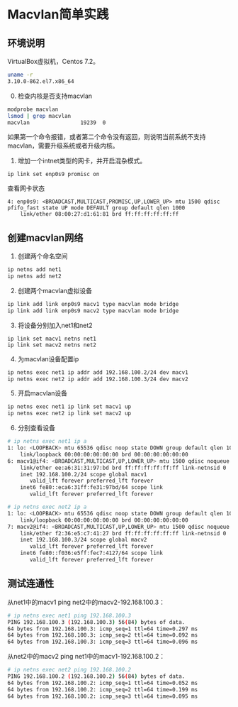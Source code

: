 # Macvlan简单实践
## 环境说明
VirtualBox虚拟机，Centos 7.2。
```sh
uname -r
3.10.0-862.el7.x86_64
```
0. 检查内核是否支持macvlan
```sh
modprobe macvlan
lsmod | grep macvlan
macvlan                19239  0 
```
如果第一个命令报错，或者第二个命令没有返回，则说明当前系统不支持macvlan，需要升级系统或者升级内核。
1. 增加一个intnet类型的网卡，并开启混杂模式。
```
ip link set enp0s9 promisc on
```
查看网卡状态
```
4: enp0s9: <BROADCAST,MULTICAST,PROMISC,UP,LOWER_UP> mtu 1500 qdisc pfifo_fast state UP mode DEFAULT group default qlen 1000
    link/ether 08:00:27:d1:61:81 brd ff:ff:ff:ff:ff:ff
```
## 创建macvlan网络
1. 创建两个命名空间
```sh
ip netns add net1
ip netns add net2
```
2. 创建两个macvlan虚拟设备
```sh
ip link add link enp0s9 macv1 type macvlan mode bridge
ip link add link enp0s9 macv2 type macvlan mode bridge
```

3. 将设备分别加入net1和net2
```
ip link set macv1 netns net1
ip link set macv2 netns net2
```

4. 为macvlan设备配置ip
```sh
ip netns exec net1 ip addr add 192.168.100.2/24 dev macv1
ip netns exec net2 ip addr add 192.168.100.3/24 dev macv2
```
5. 开启macvlan设备
```sh
ip netns exec net1 ip link set macv1 up
ip netns exec net2 ip link set macv2 up
```

6. 分别查看设备
```sh
# ip netns exec net1 ip a
1: lo: <LOOPBACK> mtu 65536 qdisc noop state DOWN group default qlen 1000
    link/loopback 00:00:00:00:00:00 brd 00:00:00:00:00:00
6: macv1@if4: <BROADCAST,MULTICAST,UP,LOWER_UP> mtu 1500 qdisc noqueue state UNKNOWN group default qlen 1000
    link/ether ee:a6:31:31:97:bd brd ff:ff:ff:ff:ff:ff link-netnsid 0
    inet 192.168.100.2/24 scope global macv1
       valid_lft forever preferred_lft forever
    inet6 fe80::eca6:31ff:fe31:97bd/64 scope link 
       valid_lft forever preferred_lft forever

# ip netns exec net2 ip a
1: lo: <LOOPBACK> mtu 65536 qdisc noop state DOWN group default qlen 1000
    link/loopback 00:00:00:00:00:00 brd 00:00:00:00:00:00
7: macv2@if4: <BROADCAST,MULTICAST,UP,LOWER_UP> mtu 1500 qdisc noqueue state UNKNOWN group default qlen 1000
    link/ether f2:36:e5:c7:41:27 brd ff:ff:ff:ff:ff:ff link-netnsid 0
    inet 192.168.100.3/24 scope global macv2
       valid_lft forever preferred_lft forever
    inet6 fe80::f036:e5ff:fec7:4127/64 scope link 
       valid_lft forever preferred_lft forever
```

## 测试连通性
从net1中的macv1 ping net2中的macv2-192.168.100.3：
```sh
# ip netns exec net1 ping 192.168.100.3
PING 192.168.100.3 (192.168.100.3) 56(84) bytes of data.
64 bytes from 192.168.100.3: icmp_seq=1 ttl=64 time=0.297 ms
64 bytes from 192.168.100.3: icmp_seq=2 ttl=64 time=0.092 ms
64 bytes from 192.168.100.3: icmp_seq=3 ttl=64 time=0.096 ms
```
从net2中的macv2 ping net1中的macv1-192.168.100.2：
```sh
# ip netns exec net2 ping 192.168.100.2
PING 192.168.100.2 (192.168.100.2) 56(84) bytes of data.
64 bytes from 192.168.100.2: icmp_seq=1 ttl=64 time=0.052 ms
64 bytes from 192.168.100.2: icmp_seq=2 ttl=64 time=0.199 ms
64 bytes from 192.168.100.2: icmp_seq=3 ttl=64 time=0.095 ms
```